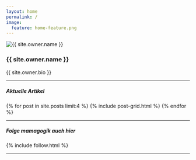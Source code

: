 ```yaml
---
layout: home
permalink: /
image:
  feature: home-feature.png
---
```

<div class="page-owner">
	<div class="owner-image">
		<img src="{{ site.url }}/images/{{ site.owner.avatar }}" alt="{{ site.owner.name }}">
	</div><!-- ./home-owner -->
	<div class="owner-content">
		<h3 class="author-name" >{{ site.owner.name }}</h3>
		<p class="author-bio">{{ site.owner.bio }}</p>
	</div><!-- ./author-content -->
</div><!-- ./page-footer -->

***

##### Aktuelle Artikel

<div class="tiles">
{% for post in site.posts limit:4 %}
	{% include post-grid.html %}
{% endfor %}
</div><!-- ./tiles -->

***

##### Folge mamagogik auch hier
{% include follow.html %}

***